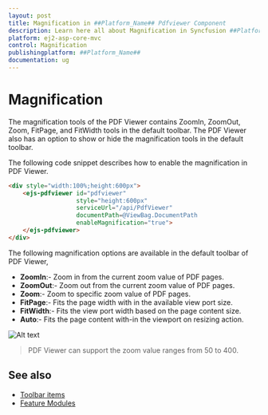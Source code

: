 ```yaml
---
layout: post
title: Magnification in ##Platform_Name## Pdfviewer Component
description: Learn here all about Magnification in Syncfusion ##Platform_Name## Pdfviewer component of Syncfusion Essential JS 2 and more.
platform: ej2-asp-core-mvc
control: Magnification
publishingplatform: ##Platform_Name##
documentation: ug
---
```



# Magnification

The magnification tools of the PDF Viewer contains ZoomIn, ZoomOut, Zoom, FitPage, and FitWidth tools in the default toolbar. The PDF Viewer also has an option to show or hide the magnification tools in the default toolbar.

The following code snippet describes how to enable the magnification in PDF Viewer.

```html
<div style="width:100%;height:600px">
    <ejs-pdfviewer id="pdfviewer"
                   style="height:600px"
                   serviceUrl="/api/PdfViewer"
                   documentPath=@ViewBag.DocumentPath
                   enableMagnification="true">
    </ejs-pdfviewer>
</div>
```

The following magnification options are available in the default toolbar of PDF Viewer,

* **ZoomIn**:- Zoom in from the current zoom value of PDF pages.
* **ZoomOut**:- Zoom out from the current zoom value of PDF pages.
* **Zoom**:- Zoom to specific zoom value of PDF pages.
* **FitPage**:- Fits the page width with in the available view port size.
* **FitWidth**:- Fits the view port width based on the page content size.
* **Auto**:- Fits the page content with-in the viewport on resizing action.

![Alt text ](./images/zoom.png)

>PDF Viewer can support the zoom value ranges from 50 to 400.

## See also

* [Toolbar items](./toolbar)
* [Feature Modules](./feature-module)